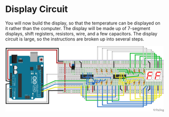 # Display Circuit

You will now build the display, so that the temperature can be displayed on it rather than the computer. The display will be made up of 7-segment displays, shift registers, resistors, wire, and a few capacitors. The display circuit is large, so the instructions are broken up into several steps.

![](/assets/complete_circuit_breadboard.png)